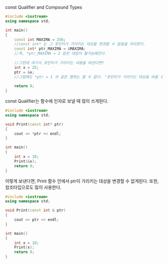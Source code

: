 const Qualifier and Compound Types

```c++
#include <iostream>	
using namespace std;

int main()
{
	const int MAXIMA = 256;
    //const int* 는 그 포인터가 가리키는 대상을 변경할 수 없음을 의미한다.
	const int* ptr_MAXIMA = &MAXIMA;
    //즉, *ptr_MAXIMA = 1 같은 대입이 불가능해진다.
    
    //그런데 여기서 포인터가 가리키는 내용을 바꾼다면?
    int x = 25;
    ptr = &x;
    //그럼에도 *ptr = 1 과 같은 행위는 할 수 없다. "포인터가 가리키는 대상을 바꿀 수 없는 	포인터이기 때문이다."
       
	return 0;
}
```

const Qualifier는 함수에 인자로 보낼 때 많이 쓰게된다.

```c++
#include <iostream>	
using namespace std;

void Print(const int* ptr)
{
	cout << *ptr << endl;
}

int main()
{
	int x = 10;
	Print(&x);
	return 0;
}
```

이렇게 보낸다면,  Print 함수 안에서 ptr이 가리키는 대상을 변경할 수 없게된다.
또한, 참조타입으로도 많이 사용한다.

```c++
#include <iostream>	
using namespace std;

void Print(const int & ptr)
{
	cout << ptr << endl;
}

int main()
{
	int x = 10;
	Print(x);
	return 0;
}
```


